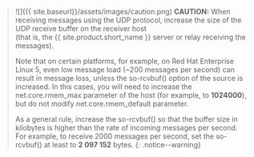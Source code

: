 >![]({{ site.baseurl}}/assets/images/caution.png) **CAUTION:**
>When receiving messages using the UDP protocol, increase the
>size of the UDP receive buffer on the receiver host  
>(that is, the {{ site.product.short_name }} server or relay receiving the messages).  
>  
>Note that on certain platforms, for example, on Red Hat Enterprise
>Linux 5, even low message load (\~200 messages per second) can
>result in message loss, unless the so-rcvbuf() option of the
>source is increased. In this cases, you will need to increase
>the net.core.rmem_max parameter of the host (for example, to
>**1024000**), but do not modify net.core.rmem_default
>parameter.  
>  
>As a general rule, increase the so-rcvbuf() so that the buffer size in kilobytes is
>higher than the rate of incoming messages per second.  
>For example, to receive 2000 messages per second, set the so-rcvbuf()
> at least to **2 097 152** bytes.
{: .notice--warning}
